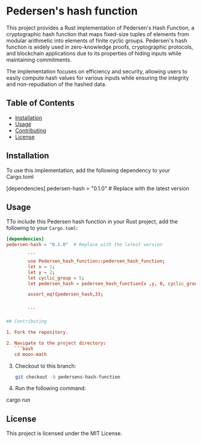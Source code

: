# Pedersen's hash function

This project provides a Rust implementation of Pedersen's Hash Function, a cryptographic hash function that maps fixed-size tuples of elements from modular arithmetic into elements of finite cyclic groups. Pedersen's hash function is widely used in zero-knowledge proofs, cryptographic protocols, and blockchain applications due to its properties of hiding inputs while maintaining commitments.

The implementation focuses on efficiency and security, allowing users to easily compute hash values for various inputs while ensuring the integrity and non-repudiation of the hashed data.

## Table of Contents

- [Installation](#installation)
- [Usage](#usage)
- [Contributing](#contributing)
- [License](#license)

## Installation

To use this implementation, add the following dependency to your Cargo.toml

[dependencies]
pedersen-hash = "0.1.0" # Replace with the latest version

## Usage

TTo include this Pedersen hash function in your Rust project, add the following to your `Cargo.toml`:

````toml
[dependencies]
pedersen-hash = "0.1.0"  # Replace with the latest version

        ```
        use Pedersen_hash_function::pedersen_hash_function;
        let x = 1;
        let y = 2;
        let cyclic_group = 5;
        let pedersen_hash = pedersen_hash_function(x ,y, 0, cyclic_group);

        assert_eq!(pedersen_hash,3);


        ```

## Contributing

1. Fork the repository.

2. Navigate to the project directory:
   ```bash
   cd moon-math
````

3. Checkout to this branch:

   ```bash
   git checkout -b pedersens-hash-function
   ```

4. Run the following command:

cargo run

## License

This project is licensed under the MIT License.
